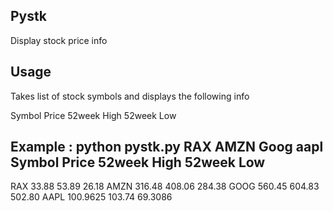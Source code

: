 Pystk
-------------------------------------------------------

Display stock price info

Usage
-------------------------------------------------------
Takes list of stock symbols and displays the following info

Symbol     Price      52week High     52week Low

Example :
python pystk.py RAX AMZN Goog aapl
Symbol     Price      52week High     52week Low
-----------------------------------------------------
RAX        33.88      53.89           26.18
AMZN       316.48     408.06          284.38
GOOG       560.45     604.83          502.80
AAPL       100.9625   103.74          69.3086
